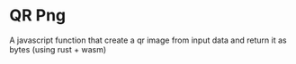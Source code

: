# QR Png

A javascript function that create a qr image from input data and return it as bytes (using rust + wasm) 
